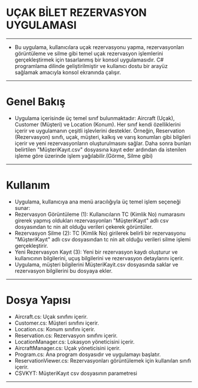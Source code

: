 # UÇAK BİLET REZERVASYON UYGULAMASI
-------------------------------------------------------
- Bu uygulama, kullanıcılara uçak rezervasyonu yapma, rezervasyonları görüntüleme ve silme gibi temel uçak rezervasyon işlemlerini gerçekleştirmek için tasarlanmış bir konsol uygulamasıdır. C# programlama dilinde geliştirilmiştir ve kullanıcı dostu bir arayüz sağlamak amacıyla konsol ekranında çalışır.
---------------------------------------------------------------------------------------------------------------- 
# Genel Bakış
- Uygulama içerisinde üç temel sınıf bulunmaktadır: Aircraft (Uçak), Customer (Müşteri) ve Location (Konum). Her sınıf kendi özelliklerini içerir ve uygulamanın çeşitli işlevlerini destekler. Örneğin, Reservation (Rezervasyon) sınıfı, uçak, müşteri, kalkış ve varış konumları gibi bilgileri içerir ve yeni rezervasyonların oluşturulmasını sağlar. Daha sonra bunları belirtilen "MüşteriKayıt.csv" dosyasına kayıt eder ardından da istenilen işleme göre üzerinde işlem yağılabilir.(Görme, Silme gibi)
-----------------------------------------------------------------------------------------------------------------
# Kullanım
- Uygulama, kullanıcıya ana menü aracılığıyla üç temel işlem seçeneği sunar:
- Rezervasyon Görüntüleme (1): Kullanıcıların TC (Kimlik No) numarasını girerek yapmış oldukları rezervasyonları 
  "MüşteriKayıt" adlı csv dosyasından tc nin ait olduğu verileri çekerek görüntüler.
- Rezervasyon Silme (2): TC (Kimlik No) girilerek belirli bir rezervasyonu "MüşteriKayıt" adlı csv dosyasından tc 
  nin ait olduğu verileri silme işlemi gerçekleştirir.
- Yeni Rezervasyon Kayıt (3): Yeni bir rezervasyon kaydı oluşturur ve kullanıcının bilgilerini, uçuş bilgilerini 
  ve rezervasyon detaylarını içerir.
- Uygulama, müşteri bilgilerini MüşteriKayit.csv dosyasında saklar ve rezervasyon bilgilerini bu dosyaya ekler.
--------------------------------------------------------------------------------------------------------------
# Dosya Yapısı
- Aircraft.cs: Uçak sınıfını içerir.
- Customer.cs: Müşteri sınıfını içerir.
- Location.cs: Konum sınıfını içerir.
- Reservation.cs: Rezervasyon sınıfını içerir.
- LocationManager.cs: Lokasyon yöneticisini içerir.
- AircraftManager.cs: Uçak yöneticisini içerir.
- Program.cs: Ana program dosyasıdır ve uygulamayı başlatır.
- ReservationViewer.cs: Rezervasyonları görüntülemek için kullanılan sınıfı içerir.
- CSVKYT: MüşteriKayıt csv dosyasının parametresi
--------------------------------------------------------------------------- 
